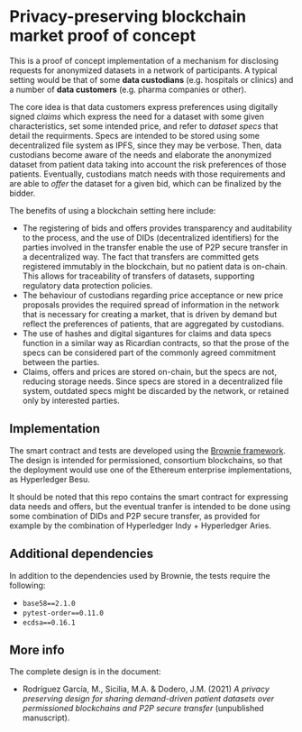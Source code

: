 # Privacy-preserving blockchain market proof of concept

This is a proof of concept implementation of a mechanism for disclosing requests for anonymized datasets in a network of participants. A typical setting would be that of some **data custodians** (e.g. hospitals or clinics) and a number of **data customers** (e.g. pharma companies or other). 

The core idea is that data customers express preferences using digitally signed *claims* which express the need for a dataset with some given characteristics, set some intended price, and refer to *dataset specs* that detail the requirments. Specs are intended to be stored using some decentralized file system as IPFS, since they may be verbose. Then, data custodians become aware of the needs and elaborate the anonymized dataset from patient data taking into account the risk preferences of those patients. Eventually, custodians match needs with those requirements and are able to *offer* the dataset for a given bid, which can be finalized by the bidder. 

The benefits of using a blockchain setting here include:

* The registering of bids and offers provides transparency and auditability to the process, and the use of DIDs (decentralized identifiers) for the parties involved in the transfer enable the use of P2P secure transfer in a decentralized way. The fact that transfers are committed gets registered immutably in the blockchain, but no patient data is on-chain. This allows for traceability of transfers of datasets, supporting regulatory data protection policies.
* The behaviour of custodians regarding price acceptance or new price proposals provides the required spread of information in the network that is necessary for creating a market, that is driven by demand but reflect the preferences of patients, that are aggregated by custodians. 
* The use of hashes and digital sigantures for claims and data specs function in a similar way as Ricardian contracts, so that the prose of the specs can be considered part of the commonly agreed commitment between the parties. 
* Claims, offers and prices are stored on-chain, but the specs are not, reducing storage needs. Since specs are stored in a decentralized file system, outdated specs might be discarded by the network, or retained only by interested parties.  

## Implementation

The smart contract and tests are developed using the [Brownie framework](https://eth-brownie.readthedocs.io/en/stable/). The design is intended for permissioned, consortium blockchains, so that the deployment would use one of the Ethereum enterprise implementations, as Hyperledger Besu.

It should be noted that this repo contains the smart contract for expressing data needs and offers, but the eventual tranfer is intended to be done using some combination of DIDs and P2P secure transfer, as provided for example by the combination of Hyperledger Indy + Hyperledger Aries. 

## Additional dependencies

In addition to the dependencies used by Brownie, the tests require the following:

* `base58==2.1.0`
* `pytest-order==0.11.0`
* `ecdsa==0.16.1`
## More info

The complete design is in the document:
 
* Rodríguez García, M., Sicilia, M.A. & Dodero, J.M. (2021) *A privacy preserving design for sharing demand-driven patient datasets over permissioned blockchains and P2P secure transfer* (unpublished manuscript).
